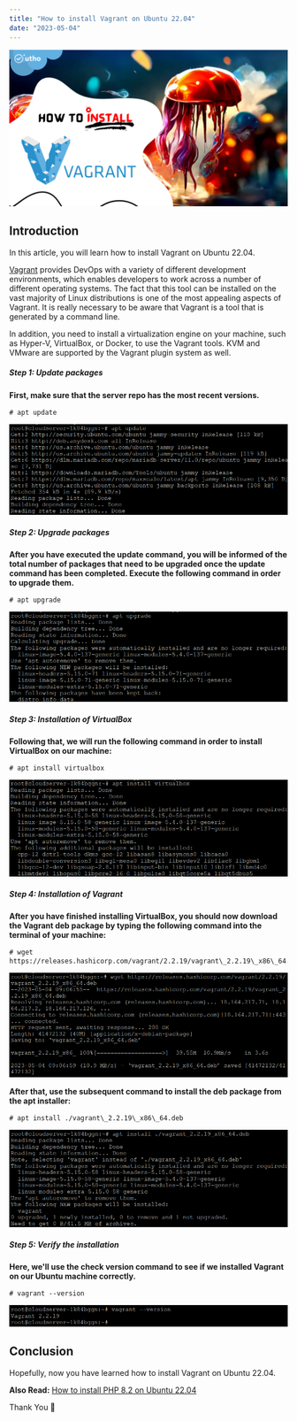 ```yaml
---
title: "How to install Vagrant on Ubuntu 22.04"
date: "2023-05-04"
---
```


![How to install Vagrant on Ubuntu 22.04](images/How-to-install-Vagrant-on-Ubuntu-22.04-1024x576.png)

## Introduction

In this article, you will learn how to install Vagrant on Ubuntu 22.04.

[Vagrant](https://en.wikipedia.org/wiki/Vagrant_(software)) provides DevOps with a variety of different development environments, which enables developers to work across a number of different operating systems. The fact that this tool can be installed on the vast majority of Linux distributions is one of the most appealing aspects of Vagrant. It is really necessary to be aware that Vagrant is a tool that is generated by a command line.

In addition, you need to install a virtualization engine on your machine, such as Hyper-V, VirtualBox, or Docker, to use the Vagrant tools. KVM and VMware are supported by the Vagrant plugin system as well.

##### **Step 1: Update packages**

**First, make sure that the server repo has the most recent versions.**

```
# apt update

```

![How to install Vagrant on Ubuntu 22.04](images/image-1030.png)

##### **Step 2: Upgrade packages**

**After you have executed the update command, you will be informed of the total number of packages that need to be upgraded once the update command has been completed. Execute the following command in order to upgrade them.**

```
# apt upgrade

```

![How to install Vagrant on Ubuntu 22.04](images/image-1031.png)

##### **Step 3: Installation of VirtualBox**

**Following that, we will run the following command in order to install VirtualBox on our machine:**

```
# apt install virtualbox

```

![How to install Vagrant on Ubuntu 22.04](images/image-1032.png)

##### **Step 4: Installation of Vagrant**

**After you have finished installing VirtualBox, you should now download the Vagrant deb package by typing the following command into the terminal of your machine:**

```
# wget https://releases.hashicorp.com/vagrant/2.2.19/vagrant\_2.2.19\_x86\_64.deb

```

![installation](images/image-1033.png)

**After that, use the subsequent command to install the deb package from the apt installer:**

```
# apt install ./vagrant\_2.2.19\_x86\_64.deb

```

![apt installer](images/image-1034.png)

##### **Step 5: Verify the installation**

**Here, we'll use the check version command to see if we installed Vagrant on our Ubuntu machine correctly.**

```
# vagrant --version

```

![version](images/image-1035.png)

## Conclusion

Hopefully, now you have learned how to install Vagrant on Ubuntu 22.04.

**Also Read:** [How to install PHP 8.2 on Ubuntu 22.04](https://utho.com/docs/tutorial/how-to-install-php-8-2-on-ubuntu-22-04/)

Thank You 🙂
